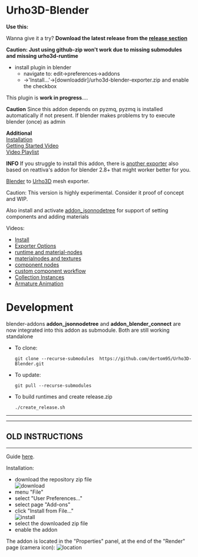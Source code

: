 Urho3D-Blender
==============

**Use this:**
   
Wanna give it a try? **Download the latest release from the [release section](https://github.com/dertom95/Urho3D-Blender/releases)**

**Caution: Just using github-zip won't work due to missing submodules and missing urho3d-runtime**

* install plugin in blender
  * navigate to: edit->preferences->addons
  * ->'Install...'->[downloaddir]/urho3d-blender-exporter.zip and enable the checkbox

This plugin is **work in progress**....

**Caution** Since this addon depends on pyzmq, pyzmq is installed automatically if not present. If blender makes problems try to execute blender (once) as admin  



**Additional**  
[Installation](https://youtu.be/JYdHgyHWyOo)  
[Getting Started Video](https://www.youtube.com/watch?v=vyP0dXvh9Aw)  
[Video Playlist](https://www.youtube.com/playlist?list=PL3dUhaUzMSSq0ngtTH6f_cj7jKKRhtzdM)  
   
   
**INFO** If you struggle to install this addon, there is [another exporter](https://github.com/1vanK/Urho3D-Blender/tree/2_80) also based on reattiva's addon for blender 2.8+ that might worker better for you.   
     
   
   
   
[Blender](http://www.blender.org) to [Urho3D](https://urho3d.github.io) mesh exporter.

Caution: This version is highly experimental. Consider it proof of concept and WIP.

 
Also install and activate [addon_jsonnodetree](https://github.com/dertom95/addon_jsonnodetree) for support of setting components and adding materials 

Videos:
- [Install](https://youtu.be/JYdHgyHWyOo)
- [Exporter Options](https://www.youtube.com/watch?v=VtZk6FipkdU)
- [runtime and material-nodes](https://www.youtube.com/watch?v=utLNqfxZ_KE)
- [materialnodes and textures](https://www.youtube.com/watch?v=13jslwWhUSk)
- [component nodes ](https://www.youtube.com/watch?v=Ni3nD5687aQ)
- [custom component workflow](https://www.youtube.com/watch?v=B37ZTa7mbpE)
- [Collection Instances](https://www.youtube.com/watch?v=Ut0HJYpvuFc)
- [Armature Animation](https://www.youtube.com/watch?v=h2NS348L8X0)


Development
===========

blender-addons **addon_jsonnodetree** and **addon_blender_connect** are now integrated into this addon as submodule. Both are still working standalone

* To clone:
  ```
  git clone --recurse-submodules  https://github.com/dertom95/Urho3D-Blender.git
  ```

* To update:
  ```
  git pull --recurse-submodules
  ```

* To build runtimes and create release.zip
  ```
  ./create_release.sh
  ```




------------------------------------------------------------------------------------  
------------------------------------------------------------------------------------  
OLD INSTRUCTIONS
------------------------------------------------------------------------------------  
------------------------------------------------------------------------------------  


Guide [here](https://github.com/reattiva/Urho3D-Blender/blob/master/guide.txt).

Installation:
- download the repository zip file        
![download](https://cloud.githubusercontent.com/assets/5704756/26752822/f5ebaecc-4858-11e7-8e7c-35082ee751d3.png)
- menu "File"
- select "User Preferences..."
- select page "Add-ons"
- click "Install from File..."        
![install](https://cloud.githubusercontent.com/assets/5704756/26752823/fd119d7e-4858-11e7-9795-5d3b9d1a895c.png)
- select the downloaded zip file
- enable the addon

The addon is located in the "Properties" panel, at the end of the "Render" page (camera icon):
![location](https://cloud.githubusercontent.com/assets/5704756/26752826/0145c014-4859-11e7-9eb3-15f1724f3d6e.png)
